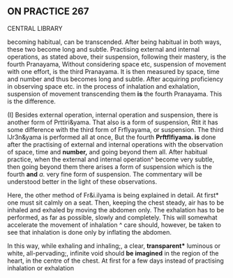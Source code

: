## **ON PRACTICE 267**

CENTRAL LIBRARY

becoming habitual, can be transcended. After being habitual in both ways, these two become long and subtle. Practising external and internal operations, as stated above, their suspension, following their mastery, is the fourth Pranayama, Without considering space etc, suspension of movement with one effort, is the third Pranayama. It is then measured by space, time and number and thus becomes long and subtle. After acquiring proficiency in observing space etc. in the process of inhalation and exhalation, suspension of movement transcending them **is** the fourth Pranayama. This is the difference.

(I] Besides external operation, internal operation and suspension, there is another form of Prttiri&yama. That also is a form of suspension, Rtit it has some difference with the third form of Frflyayama, or suspension. The third lJr3n&yama is performed all at once, But the fourth **Prftflfiyama. is** done after the practising of external and internal operations with the observation of space, time and **number,** and going beyond them all. After habitual practice, when the external and internal operation^ become very subtle, then going beyond them there arises a form of suspension which is the fourth **and** *a.* very fine form of suspension. The commentary will be understood better in the light of these observations.

Here, the other method of Fr&i.ilyama is being explained in detail. At first\* one must sit calmly on a seat. Then, keeping the chest steady, air has to be inhaled and exhaled by moving the abdomen only. The exhalation has to be performed, as far as possible, slowly and completely. This will somewhat accelerate the movement of inhalation ^ care should, however, be taken to see that inhalation is done only by inflating the abdomen.

In this way, while exhaling and inhaling;, a clear, **transparent\*** luminous or white, all-pervading;, infinite void should **be imagined** in the region of the heart, in the centre of the chest. At first for a few days instead of practising inhalation or exhalation